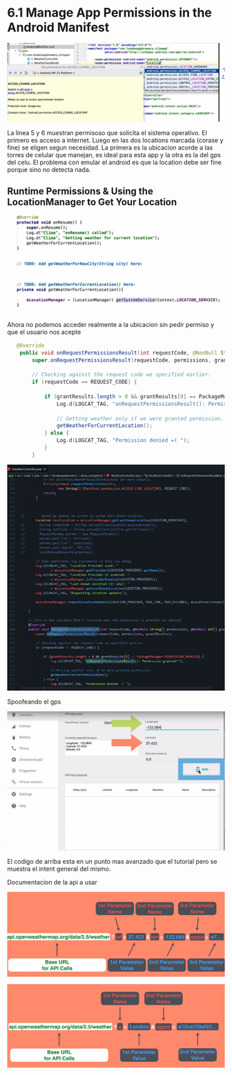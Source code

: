 # 6.1 Manage App Permissions in the Android Manifest

![](../../.gitbook/assets/imagen%20%28842%29.png)

La linea 5 y 6 muestran permisoso que solicita el sistema operativo. El primero es acceso a internet. Luego en las dos locations marcada \(corase y fine\) se eligen segun necesidad. La primera es la ubicacion acorde a las torres de celular que manejan, es ideal para esta app y la otra es la del gps del celu. El problema con emular el android es que la location debe ser fine porque sino no detecta nada.

## Runtime Permissions & Using the LocationManager to Get Your Location

![](../../.gitbook/assets/imagen%20%28901%29.png)

Ahora no podemos acceder realmente a la ubicacion sin pedir permiso y que el usuario nos acepte

```java
   @Override
    public void onRequestPermissionsResult(int requestCode, @NonNull String[] permissions, @NonNull int[] grantResults) {
        super.onRequestPermissionsResult(requestCode, permissions, grantResults);

        // Checking against the request code we specified earlier.
        if (requestCode == REQUEST_CODE) {

            if (grantResults.length > 0 && grantResults[0] == PackageManager.PERMISSION_GRANTED) {
                Log.d(LOGCAT_TAG, "onRequestPermissionsResult(): Permission granted!");

                // Getting weather only if we were granted permission.
                getWeatherForCurrentLocation();
            } else {
                Log.d(LOGCAT_TAG, "Permission denied =( ");
            }
        }
```

![](../../.gitbook/assets/imagen%20%28854%29.png)

Spoofeando el gps

![](../../.gitbook/assets/imagen%20%28869%29.png)

El codigo de arriba esta en un punto mas avanzado que el tutorial pero se muestra el intent general del mismo.

Documentacion de la api a usar

![](../../.gitbook/assets/imagen%20%28825%29.png)

![](../../.gitbook/assets/imagen%20%28902%29.png)

